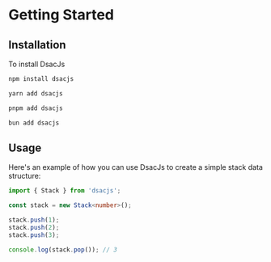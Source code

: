 # Getting Started

## Installation

To install DsacJs

```bash
npm install dsacjs
```
```bash
yarn add dsacjs
```
```bash
pnpm add dsacjs
```
```bash
bun add dsacjs
```

## Usage

Here's an example of how you can use DsacJs to create a simple stack data structure:

```typescript
import { Stack } from 'dsacjs';

const stack = new Stack<number>();

stack.push(1);
stack.push(2);
stack.push(3);

console.log(stack.pop()); // 3
```
